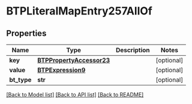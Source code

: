 # BTPLiteralMapEntry257AllOf

## Properties
Name | Type | Description | Notes
------------ | ------------- | ------------- | -------------
**key** | [**BTPPropertyAccessor23**](BTPPropertyAccessor23.md) |  | [optional] 
**value** | [**BTPExpression9**](BTPExpression9.md) |  | [optional] 
**bt_type** | **str** |  | [optional] 

[[Back to Model list]](../README.md#documentation-for-models) [[Back to API list]](../README.md#documentation-for-api-endpoints) [[Back to README]](../README.md)


